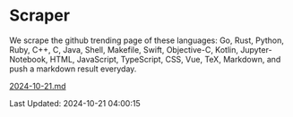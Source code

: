 # Scraper

We scrape the github trending page of these languages: Go, Rust, Python, Ruby, C++, C, Java, Shell, Makefile, Swift, Objective-C, Kotlin, Jupyter-Notebook, HTML, JavaScript, TypeScript, CSS, Vue, TeX, Markdown, and push a markdown result everyday.

[2024-10-21.md](https://github.com/yangwenmai/github-trending-backup/blob/master/2024-10-21.md)

Last Updated: 2024-10-21 04:00:15